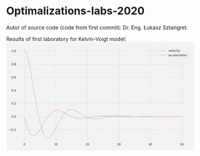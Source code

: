 # Optimalizations-labs-2020

Autor of source code (code from first commit): Dr. Eng. Łukasz Sztangret.

Results of first laboratory for Kelvin-Voigt model:
![alt text](https://github.com/KrzysiekJa/Optimalizations-labs-2020/blob/master/plot1.png "plot1")

